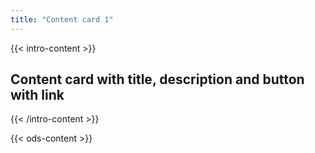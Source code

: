 ```yaml
---
title: "Content card 1"
---
```


{{< intro-content >}}
## Content card with title, description and button with link
{{< /intro-content >}}

{{< ods-content >}}